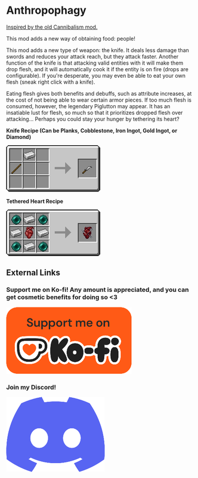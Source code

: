 # Anthropophagy
[Inspired by the old Cannibalism mod.](https://www.curseforge.com/minecraft/mc-mods/cannibalism)

This mod adds a new way of obtaining food: people!

This mod adds a new type of weapon: the knife. It deals less damage than swords and reduces your attack reach, but they
attack faster. Another function of the knife is that attacking valid entities with it will make them drop flesh, and it
will automatically cook it if the entity is on fire (drops are configurable). If you're desperate, you may even be able
to eat your own flesh (sneak right click with a knife).

Eating flesh gives both benefits and debuffs, such as attribute increases, at the cost of not being able to wear certain
armor pieces. If too much flesh is consumed, however, the legendary Piglutton may appear. It has an insatiable lust for
flesh, so much so that it prioritizes dropped flesh over attacking... Perhaps you could stay your hunger by tethering
its heart?

**Knife Recipe (Can be Planks, Cobblestone, Iron Ingot, Gold Ingot, or Diamond)**

![Recipe](https://github.com/MoriyaShiine/anthropophagy/blob/main/.webassets/knife_recipe.png?raw=true)

**Tethered Heart Recipe**

![Recipe](https://github.com/MoriyaShiine/anthropophagy/blob/main/.webassets/tethered_heart_recipe.png?raw=true)

## External Links
### Support me on Ko-fi! Any amount is appreciated, and you can get cosmetic benefits for doing so <3
[![Ko-fi](https://github.com/MoriyaShiine/strawberrylib/blob/main/.webassets/kofi.png?raw=true)](https://ko-fi.com/moriyashiine)
### Join my Discord!
[![Discord](https://github.com/MoriyaShiine/strawberrylib/blob/main/.webassets/discord.png?raw=true)](https://discord.gg/Am6M8VQ)